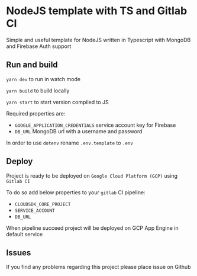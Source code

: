 # NodeJS template with TS and Gitlab CI
Simple and useful template for NodeJS written in Typescript with MongoDB and Firebase Auth support

## Run and build
`yarn dev` to run in watch mode

`yarn build` to build locally

`yarn start` to start version compiled to JS

Required properties are:

* `GOOGLE_APPLICATION_CREDENTIALS` service account key for Firebase
* `DB_URL` MongoDB url with a username and password

In order to use `dotenv` rename `.env.template` to `.env`

## Deploy
Project is ready to be deployed on `Google Cloud Platform (GCP)` using `Gitlab CI`

To do so add below properties to your `gitlab` CI pipeline:
* `CLOUDSDK_CORE_PROJECT`
* `SERVICE_ACCOUNT`
* `DB_URL`

When pipeline succeed project will be deployed on GCP App Engine in default service

## Issues
If you find any problems regarding this project please place issue on Github 
 
